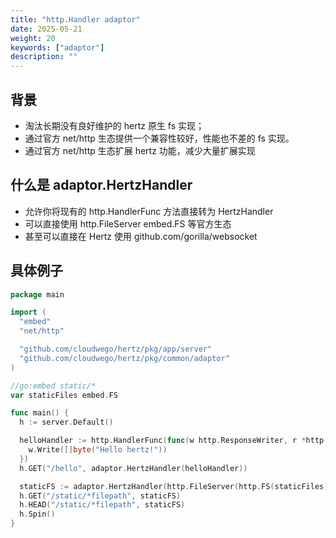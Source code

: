 ```yaml
---
title: "http.Handler adaptor"
date: 2025-05-21
weight: 20
keywords: ["adaptor"]
description: ""
---
```


## 背景

- 淘汰长期没有良好维护的 hertz 原生 fs 实现；
- 通过官方 net/http 生态提供一个兼容性较好，性能也不差的 fs 实现。
- 通过官方 net/http 生态扩展 hertz 功能，减少大量扩展实现

## 什么是 adaptor.HertzHandler

- 允许你将现有的 http.HandlerFunc 方法直接转为 HertzHandler
- 可以直接使用 http.FileServer embed.FS 等官方生态
- 甚至可以直接在 Hertz 使用 github.com/gorilla/websocket

## 具体例子

```go
package main

import (
  "embed"
  "net/http"

  "github.com/cloudwego/hertz/pkg/app/server"
  "github.com/cloudwego/hertz/pkg/common/adaptor"
)

//go:embed static/*
var staticFiles embed.FS

func main() {
  h := server.Default()

  helloHandler := http.HandlerFunc(func(w http.ResponseWriter, r *http.Request) {
    w.Write([]byte("Hello hertz!"))
  })
  h.GET("/hello", adaptor.HertzHandler(helloHandler))

  staticFS := adaptor.HertzHandler(http.FileServer(http.FS(staticFiles)))
  h.GET("/static/*filepath", staticFS)
  h.HEAD("/static/*filepath", staticFS)
  h.Spin()
}
```
